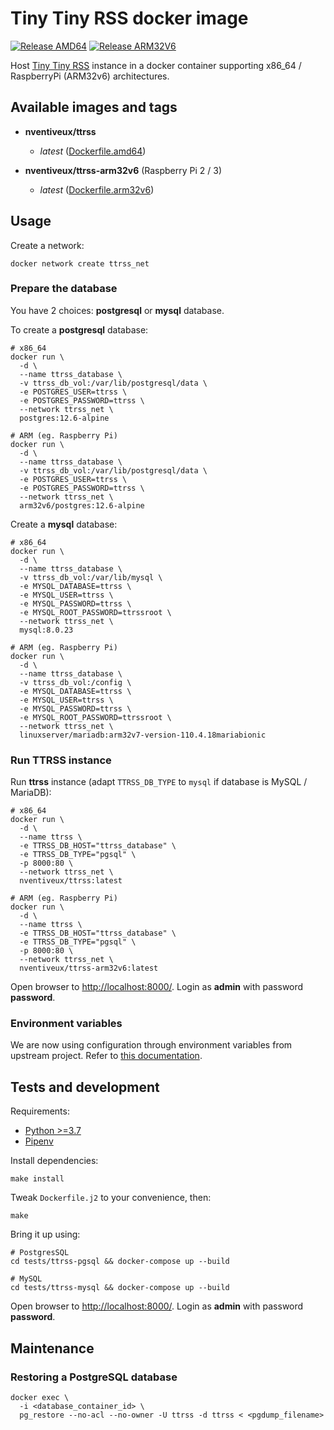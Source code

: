 # Tiny Tiny RSS docker image

[![Release AMD64](https://github.com/nVentiveUX/docker-ttrss/actions/workflows/release-amd64.yaml/badge.svg)](https://github.com/nVentiveUX/docker-ttrss/actions/workflows/release-amd64.yaml) [![Release ARM32V6](https://github.com/nVentiveUX/docker-ttrss/actions/workflows/release-arm32v6.yaml/badge.svg)](https://github.com/nVentiveUX/docker-ttrss/actions/workflows/release-arm32v6.yaml)

Host [Tiny Tiny RSS](https://tt-rss.org/) instance in a docker container supporting x86_64 / RaspberryPi (ARM32v6) architectures.

## Available images and tags

* **nventiveux/ttrss**
  * *latest* ([Dockerfile.amd64](https://github.com/nVentiveUX/docker-ttrss/blob/master/Dockerfile.amd64))

* **nventiveux/ttrss-arm32v6** (Raspberry Pi 2 / 3)
  * *latest* ([Dockerfile.arm32v6](https://github.com/nVentiveUX/docker-ttrss/blob/master/Dockerfile.arm32v6))

## Usage

Create a network:

```shell
docker network create ttrss_net
```

### Prepare the database

You have 2 choices: **postgresql** or **mysql** database.

To create a **postgresql** database:

```shell
# x86_64
docker run \
  -d \
  --name ttrss_database \
  -v ttrss_db_vol:/var/lib/postgresql/data \
  -e POSTGRES_USER=ttrss \
  -e POSTGRES_PASSWORD=ttrss \
  --network ttrss_net \
  postgres:12.6-alpine

# ARM (eg. Raspberry Pi)
docker run \
  -d \
  --name ttrss_database \
  -v ttrss_db_vol:/var/lib/postgresql/data \
  -e POSTGRES_USER=ttrss \
  -e POSTGRES_PASSWORD=ttrss \
  --network ttrss_net \
  arm32v6/postgres:12.6-alpine
```

Create a **mysql** database:

```shell
# x86_64
docker run \
  -d \
  --name ttrss_database \
  -v ttrss_db_vol:/var/lib/mysql \
  -e MYSQL_DATABASE=ttrss \
  -e MYSQL_USER=ttrss \
  -e MYSQL_PASSWORD=ttrss \
  -e MYSQL_ROOT_PASSWORD=ttrssroot \
  --network ttrss_net \
  mysql:8.0.23

# ARM (eg. Raspberry Pi)
docker run \
  -d \
  --name ttrss_database \
  -v ttrss_db_vol:/config \
  -e MYSQL_DATABASE=ttrss \
  -e MYSQL_USER=ttrss \
  -e MYSQL_PASSWORD=ttrss \
  -e MYSQL_ROOT_PASSWORD=ttrssroot \
  --network ttrss_net \
  linuxserver/mariadb:arm32v7-version-110.4.18mariabionic
```

### Run TTRSS instance

Run **ttrss** instance (adapt `TTRSS_DB_TYPE` to `mysql` if database is MySQL / MariaDB):

```shell
# x86_64
docker run \
  -d \
  --name ttrss \
  -e TTRSS_DB_HOST="ttrss_database" \
  -e TTRSS_DB_TYPE="pgsql" \
  -p 8000:80 \
  --network ttrss_net \
  nventiveux/ttrss:latest

# ARM (eg. Raspberry Pi)
docker run \
  -d \
  --name ttrss \
  -e TTRSS_DB_HOST="ttrss_database" \
  -e TTRSS_DB_TYPE="pgsql" \
  -p 8000:80 \
  --network ttrss_net \
  nventiveux/ttrss-arm32v6:latest
```

Open browser to [http://localhost:8000/](http://localhost:8000/). Login as **admin** with password **password**.

### Environment variables

We are now using configuration through environment variables from upstream project. Refer to [this documentation](https://tt-rss.org/wiki/GlobalConfig).

## Tests and development

Requirements:

* [Python >=3.7](https://www.python.org/)
* [Pipenv](https://pypi.org/project/pipenv/)

Install dependencies:

```shell
make install
```

Tweak `Dockerfile.j2` to your convenience, then:

```shell
make
```

Bring it up using:

```shell
# PostgresSQL
cd tests/ttrss-pgsql && docker-compose up --build

# MySQL
cd tests/ttrss-mysql && docker-compose up --build
```

Open browser to [http://localhost:8000/](http://localhost:8000/). Login as **admin** with password **password**.

## Maintenance

### Restoring a PostgreSQL database

```shell
docker exec \
  -i <database_container_id> \
  pg_restore --no-acl --no-owner -U ttrss -d ttrss < <pgdump_filename>
```
